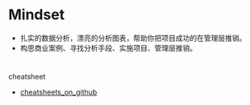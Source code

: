 # Mindset
- 扎实的数据分析，漂亮的分析图表，帮助你把项目成功的在管理层推销。
- 构思商业案例、寻找分析手段、实施项目、管理层推销。

# 
cheatsheet
- [cheatsheets_on_github](https://github.com/FavioVazquez/ds-cheatsheets)